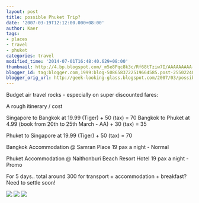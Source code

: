 ```yaml
---
layout: post
title: possible Phuket Trip?
date: '2007-03-19T12:12:00.000+08:00'
author: Kaer
tags:
- places
- travel
- phuket
categories: travel
modified_time: '2014-07-01T16:48:40.629+08:00'
thumbnail: http://4.bp.blogspot.com/_m5e8Pqc8k3c/Rf68tTziw7I/AAAAAAAAA-Y/bZ0QWL3WGEc/s72-c/naithon1.jpeg
blogger_id: tag:blogger.com,1999:blog-5086583722519664585.post-2550224854275904895
blogger_orig_url: http://geek-looking-glass.blogspot.com/2007/03/possible-phuket-trip.html
---
```


Budget air travel rocks - especially on super discounted fares: 

A rough itinerary / cost 

Singapore to Bangkok at 19.99 (Tiger) + 50 
(tax) = 70 
Bangkok to Phuket at 4.99 (book from 20th 
to 25th March - AA) + 30 (tax) = 35 
 
Phuket to Singapore at 19.99 (Tiger) + 50 
(tax) = 70 

Bangkok Accommodation @ Samran Place 
19 pax a night - Normal 

Phuket Accommodation @ Naithonburi Beach 
Resort Hotel 
19 pax a night  - Promo 
   

For 5 days.. total around 300 for 
transport + accommodation + breakfast? 
Need to settle soon! 

<img src="http://4.bp.blogspot.com/_m5e8Pqc8k3c/Rf68tTziw7I/AAAAAAAAA-Y/bZ0QWL3WGEc/s320/naithon1.jpeg"> 
<img src="http://3.bp.blogspot.com/_m5e8Pqc8k3c/Rf63zDziw5I/AAAAAAAAA-I/MzKqzWWH9YM/s320/naithon2.jpeg">
<img src="http://1.bp.blogspot.com/_m5e8Pqc8k3c/Rf633jziw6I/AAAAAAAAA-Q/Roz9NkvAN-c/s320/naithon3.jpeg">